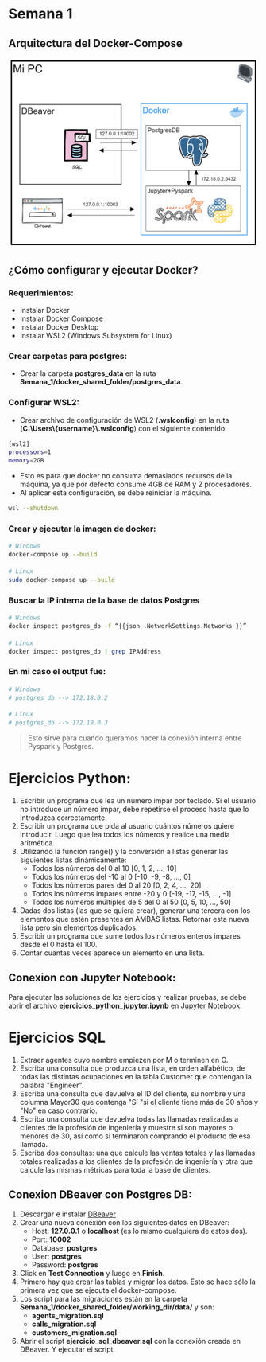 # Semana 1

## Arquitectura del Docker-Compose

![Arquitectura](./images/arquitectura.png)

## ¿Cómo configurar y ejecutar Docker?

### Requerimientos:
* Instalar Docker
* Instalar Docker Compose
* Instalar Docker Desktop
* Instalar WSL2 (Windows Subsystem for Linux)


### Crear carpetas para postgres:
* Crear la carpeta **postgres_data** en la ruta **Semana_1/docker_shared_folder/postgres_data**.

### Configurar WSL2:
* Crear archivo de configuración de WSL2 (**.wslconfig**) en la ruta (**C:\Users\\{username}\\.wslconfig**) con el siguiente contenido:
```bash
[wsl2]
processors=1
memory=2GB
```
* Esto es para que docker no consuma demasiados recursos de la máquina, ya que por defecto consume 4GB de RAM y 2 procesadores.
* Al aplicar esta configuración, se debe reiniciar la máquina.
```bash
wsl --shutdown
```


<!-- ```bash
[wsl2]
processors=1
memory=2GB
swap=0
localhostForwarding=true
``` -->


### Crear y ejecutar la imagen de docker:
```bash
# Windows
docker-compose up --build

# Linux
sudo docker-compose up --build
```

### Buscar la IP interna de la base de datos Postgres
```bash
# Windows
docker inspect postgres_db -f “{{json .NetworkSettings.Networks }}”

# Linux
docker inspect postgres_db | grep IPAddress
```

### En mi caso el output fue:
```bash
# Windows
# postgres_db --> 172.18.0.2

# Linux
# postgres_db --> 172.19.0.3
```
> Esto sirve para cuando queramos hacer la conexión interna entre Pyspark y Postgres.

<!-- Ingresar en la página de [PG Admin 4](http://127.0.0.1:10003/), con el user: **admin@admin.com** y contraseña: **admin**.
Luego click en **Agregar un Nuevo Servidor** -->

<!-- ### Por cualquier problema, para reiniciar el servicio de Docker y parar los containers:
```bash
sudo systemctl restart docker.socket docker.service
docker container ls
docker rm -f <container id>
``` -->


# Ejercicios Python:
1. Escribir un programa que lea un número impar por teclado. Si el usuario no introduce un número impar, debe repetirse el proceso hasta que lo introduzca correctamente.
2. Escribir un programa que pida al usuario cuántos números quiere introducir. Luego que lea todos los números y realice una media aritmética.
3. Utilizando la función range() y la conversión a listas generar las siguientes listas dinámicamente:
    - Todos los números del 0 al 10 [0, 1, 2, ..., 10]
    - Todos los números del -10 al 0 [-10, -9, -8, ..., 0]
    - Todos los números pares del 0 al 20 [0, 2, 4, ..., 20]
    - Todos los números impares entre -20 y 0 [-19, -17, -15, ..., -1]
    - Todos los números múltiples de 5 del 0 al 50 [0, 5, 10, ..., 50]
4. Dadas dos listas (las que se quiera crear), generar una tercera con los elementos que estén presentes en AMBAS listas. Retornar esta nueva lista pero sin elementos duplicados.
5. Escribir un programa que sume todos los números enteros impares desde el 0 hasta el 100.
6. Contar cuantas veces aparece un elemento en una lista.

## Conexion con Jupyter Notebook:

Para ejecutar las soluciones de los ejercicios y realizar pruebas, se debe abrir el archivo **ejercicios_python_jupyter.ipynb** en [Jupyter Notebook]( http://127.0.0.1:10003/lab?token=coder).



# Ejercicios SQL
1. Extraer agentes cuyo nombre empiezen por M o terminen en O.
2. Escriba una consulta que produzca una lista, en orden alfabético, de todas las distintas ocupaciones en la tabla Customer que contengan la palabra "Engineer".
3. Escriba una consulta que devuelva el ID del cliente, su nombre y una columna  Mayor30 que contenga "Sí "si el cliente tiene más de 30 años y "No" en caso contrario.
4. Escriba una consulta que devuelva todas las llamadas realizadas a clientes de la profesión de ingeniería y muestre si son mayores o menores de 30, así como si terminaron comprando el producto de esa llamada.
5. Escriba dos consultas: una que calcule las ventas totales y las llamadas totales realizadas a los clientes de la profesión de ingeniería y otra que calcule las mismas métricas para toda la base de clientes.

## Conexion DBeaver con Postgres DB:
1. Descargar e instalar [DBeaver](https://dbeaver.io/download/)
2. Crear una nueva conexión con los siguientes datos en DBeaver:
    - Host: **127.0.0.1** o **localhost** (es lo mismo cualquiera de estos dos).
    - Port: **10002**
    - Database: **postgres**
    - User: **postgres**
    - Password: **postgres**
3. Click en **Test Connection** y luego en **Finish**.
4. Primero hay que crear las tablas y migrar los datos. Esto se hace sólo la primera vez que se ejecuta el docker-compose.
5. Los script para las migraciones están en la carpeta **Semana_1/docker_shared_folder/working_dir/data/** y son:
    - **agents_migration.sql**
    - **calls_migration.sql**
    - **customers_migration.sql**
4. Abrir el script **ejercicio_sql_dbeaver.sql** con la conexión creada en DBeaver. Y ejecutar el script.